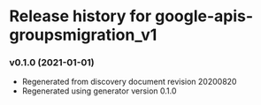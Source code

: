 # Release history for google-apis-groupsmigration_v1

### v0.1.0 (2021-01-01)

* Regenerated from discovery document revision 20200820
* Regenerated using generator version 0.1.0

